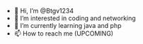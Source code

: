 - 👋 Hi, I’m @Btgv1234
- 👀 I’m interested in coding and networking
- 🌱 I’m currently learning java and php
- 📫 How to reach me (UPCOMING)


